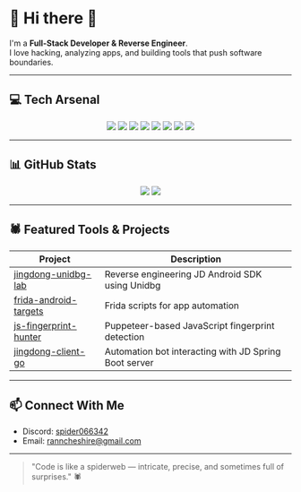 # 👾 Hi there 👋

I'm a **Full-Stack Developer & Reverse Engineer**.  
I love hacking, analyzing apps, and building tools that push software boundaries.  

---

## 💻 Tech Arsenal

<p align="center">
  <img src="https://img.shields.io/badge/Go-00ADD8?style=for-the-badge&logo=go&logoColor=white" />
  <img src="https://img.shields.io/badge/Node.js-339933?style=for-the-badge&logo=nodedotjs&logoColor=white" />
  <img src="https://img.shields.io/badge/Python-3776AB?style=for-the-badge&logo=python&logoColor=white" />
  <img src="https://img.shields.io/badge/Java-007396?style=for-the-badge&logo=java&logoColor=white" />
  <img src="https://img.shields.io/badge/C++-00599C?style=for-the-badge&logo=c%2B%2B&logoColor=white" />
  <img src="https://img.shields.io/badge/C%23-23239120?style=for-the-badge&logo=csharp&logoColor=white" />
  <img src="https://img.shields.io/badge/Qt-41CD52?style=for-the-badge&logo=qt&logoColor=white" />
  <img src="https://img.shields.io/badge/Git-F05032?style=for-the-badge&logo=git&logoColor=white" />
</p>

---

## 📊 GitHub Stats

<p align="center">
  <img src="https://github-readme-stats.vercel.app/api?username=BlueSpider1020&show_icons=true&theme=radical" />
  <img src="https://github-readme-stats.vercel.app/api/top-langs/?username=BlueSpider1020&layout=compact&theme=radical" />
</p>

---

## 🕷️ Featured Tools & Projects

| Project | Description |
|---------|-------------|
| [jingdong-unidbg-lab](https://github.com/BlueSpider1020/jingdong-unidbg-lab) | Reverse engineering JD Android SDK using Unidbg |
| [frida-android-targets](https://github.com/BlueSpider1020/frida-android-targets) | Frida scripts for app automation |
| [js-fingerprint-hunter](https://github.com/BlueSpider1020/js-fingerprint-hunter) | Puppeteer-based JavaScript fingerprint detection |
| [jingdong-client-go](https://github.com/BlueSpider1020/jingdong-client-go) | Automation bot interacting with JD Spring Boot server |

---

## 📫 Connect With Me

- Discord: [spider066342](https://discord.com/users/1380950082249035888)  
- Email: ranncheshire@gmail.com  

---

> "Code is like a spiderweb — intricate, precise, and sometimes full of surprises." 🕷️  

<p align="center">
</p>
